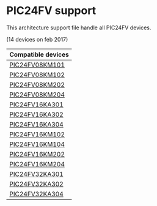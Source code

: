 # PIC24FV support

This architecture support file handle all PIC24FV devices.

(14 devices on feb 2017)

|Compatible devices|
|---------|
|[PIC24FV08KM101](http://microchip.com/wwwproducts/en/PIC24FV08KM101)|
|[PIC24FV08KM102](http://microchip.com/wwwproducts/en/PIC24FV08KM102)|
|[PIC24FV08KM202](http://microchip.com/wwwproducts/en/PIC24FV08KM202)|
|[PIC24FV08KM204](http://microchip.com/wwwproducts/en/PIC24FV08KM204)|
|[PIC24FV16KA301](http://microchip.com/wwwproducts/en/PIC24FV16KA301)|
|[PIC24FV16KA302](http://microchip.com/wwwproducts/en/PIC24FV16KA302)|
|[PIC24FV16KA304](http://microchip.com/wwwproducts/en/PIC24FV16KA304)|
|[PIC24FV16KM102](http://microchip.com/wwwproducts/en/PIC24FV16KM102)|
|[PIC24FV16KM104](http://microchip.com/wwwproducts/en/PIC24FV16KM104)|
|[PIC24FV16KM202](http://microchip.com/wwwproducts/en/PIC24FV16KM202)|
|[PIC24FV16KM204](http://microchip.com/wwwproducts/en/PIC24FV16KM204)|
|[PIC24FV32KA301](http://microchip.com/wwwproducts/en/PIC24FV32KA301)|
|[PIC24FV32KA302](http://microchip.com/wwwproducts/en/PIC24FV32KA302)|
|[PIC24FV32KA304](http://microchip.com/wwwproducts/en/PIC24FV32KA304)|
